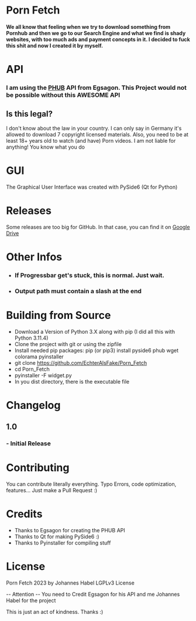 # Porn Fetch

#### We all know that feeling when we try to download something from Pornhub and then we go to our Search Engine and what we find is shady websites, with too much ads and payment concepts in it. I decided to fuck this shit and now I created it by myself.

# API

### I am using the [PHUB](https://github.com/Egsagon/PHUB) API from Egsagon. This Project would not be possible without this AWESOME API

## Is this legal? 

I don't know about the law in your country. I can only say in Germany it's allowed to download 7 copyright licensed materials.
Also, you need to be at least 18+ years old to watch (and have) Porn videos. I am not liable for anything! You know what you do

# GUI

The Graphical User Interface was created with PySide6 (Qt for Python)
# Releases

Some releases are too big for GitHub. In that case, you can find it on [Google Drive](https://drive.google.com/drive/folders/1sGvhAO_qQB87AOfyVDWPJZluVettBwaj?usp=sharing)

# Other Infos

- ### If Progressbar get's stuck, this is normal. Just wait.
- ### Output path must contain a slash at the end

# Building from Source

- Download a Version of Python 3.X along with pip (I did all this with Python 3.11.4)
- Clone the project with git or using the zipfile
- Install needed pip packages: pip (or pip3) install pyside6 phub wget colorama pyinstaller
- git clone https://github.com/EchterAlsFake/Porn_Fetch
- cd Porn_Fetch
- pyinstaller -F widget.py
- In you dist directory, there is the executable file

# Changelog

## 1.0 

### - Initial Release 

# Contributing

You can contribute literally everything. Typo Errors, code optimization, features... Just make a Pull Request :) <br>

# Credits

- Thanks to Egsagon for creating the PHUB API <br>
- Thanks to Qt for making PySide6 :) <br>
- Thanks to Pyinstaller for compiling stuff <br>

# License

Porn Fetch 2023 by Johannes Habel LGPLv3 License

-- Attention -- You need to Credit Egsagon for his API and me Johannes Habel for the project

This is just an act of kindness. Thanks :) 
